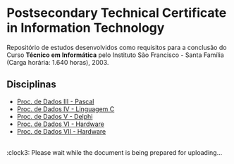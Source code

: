 # Postsecondary Technical Certificate in Information Technology

Repositório de estudos desenvolvidos como requisitos para a conclusão do Curso **Técnico em Informática** pelo Instituto São Francisco - Santa Família (Carga horária: 1.640 horas), 2003.  

## Disciplinas

* [Proc. de Dados III - Pascal](proc.dados-iii-pascal)
* [Proc. de Dados IV - Linguagem C](proc.dados-iv-hardware)
* [Proc. de Dados V - Delphi](proc.dados-v-delphi)
* [Proc. de Dados VI - Hardware](proc.dados-vi-linguagem-c)
* [Proc. de Dados VII - Hardware](proc.dados-vii-linguagem-cpp)

<br>
:clock3: Please wait while the document is being prepared for uploading... 
<br>
